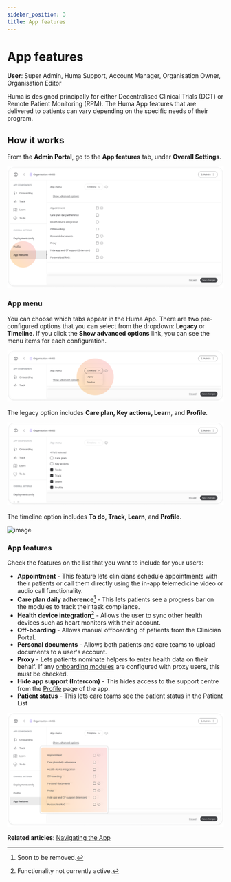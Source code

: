 ```yaml
---
sidebar_position: 3
title: App features 
---
```

# App features
**User**: Super Admin, Huma Support, Account Manager, Organisation Owner, Organisation Editor

Huma is designed principally for either Decentralised Clinical Trials (DCT) or Remote Patient Monitoring (RPM). The Huma App features that are delivered to patients can vary depending on the specific needs of their program. 
## How it works​
From the **Admin Portal**, go to the **App features** tab, under **Overall Settings**.

![image](./assets/AppFeatures01.png)

### App menu
You can choose which tabs appear in the Huma App. There are two pre-configured options that you can select from the dropdown: **Legacy** or **Timeline**. If you click the **Show advanced options** link, you can see the menu items for each configuration. 

![image](./assets/AppFeatures02.png)

The legacy option includes **Care plan, Key actions, Learn**, and **Profile**.

![image](./assets/AppFeatures03.png)

The timeline option includes **To do, Track, Learn**, and **Profile**.

![image](./assets/AppFeatures04.png)

### App features
Check the features on the list that you want to include for your users:
- **Appointment** - This feature lets clinicians schedule appointments with their patients or call them directly using the in-app telemedicine video or audio call functionality.
- **Care plan daily adherence**[^1] - This lets patients see a progress bar on the modules to track their task compliance.
- **Health device integration**[^2] - Allows the user to sync other health devices such as heart monitors with their account.
- **Off-boarding** - Allows manual offboarding of patients from the Clinician Portal.
- **Personal documents** - Allows both patients and care teams to upload documents to a user's account.
- **Proxy** - Lets patients nominate helpers to enter health data on their behalf. If any [onboarding modules](../configuring-the-user-onboarding/onboarding-setup.md) are configured with proxy users, this must be checked.
- **Hide app support (Intercom)** - This hides access to the support centre from the [Profile](../../../huma-app/getting-started/personal-information-account-settings.md) page of the app.  
- **Patient status** - This lets care teams see the patient status in the Patient List

![image](./assets/AppFeatures05.png)

[^1]: Soon to be removed.
[^2]: Functionality not currently active.

**Related articles**: [Navigating the App](../../../huma-app/getting-started/navigating-the-app.md)
